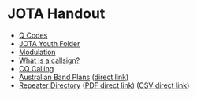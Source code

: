 # JOTA Handout

* [Q Codes](Q_Codes.md)
* [JOTA Youth Folder](jota_youth_folder.md)
* [Modulation](Modulation.md)
* [What is a callsign?](what-is-a-callsign.md)
* [CQ Calling](CQ_Calling.md)
* [Australian Band Plans](https://www.wia.org.au/members/bandplans/data/) ([direct link](https://www.wia.org.au/members/bandplans/data/documents/Australian%20Band%20Plans%20200901.pdf))
* [Repeater Directory](https://www.wia.org.au/members/repeaters/data/) ([PDF direct link](https://www.wia.org.au/members/repeaters/data/documents/Repeater%20Directory%20230304.pdf)) ([CSV direct link](https://www.wia.org.au/members/repeaters/data/documents/Repeater%20Directory%20230304.csv))
